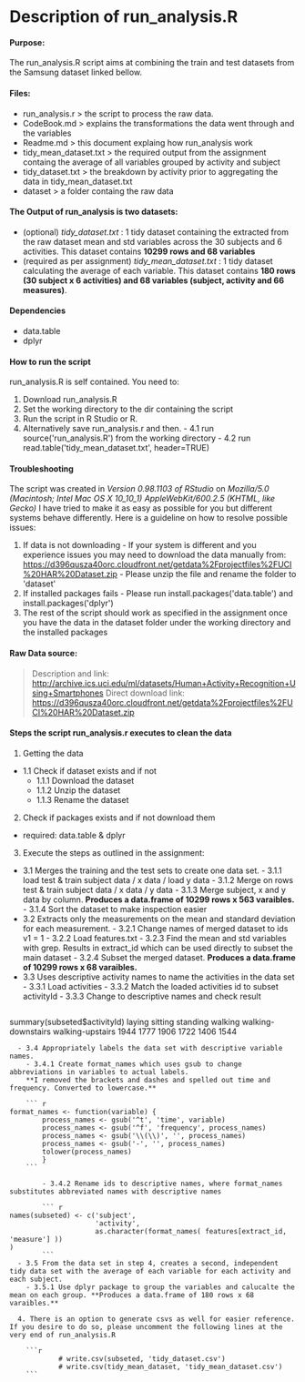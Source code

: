 
# Description of run_analysis.R

#### Purpose:
The run_analysis.R script aims at combining the train and test datasets from the Samsung dataset linked bellow.

#### Files:
- run_analysis.r > the script to process the raw data.
- CodeBook.md > explains the transformations the data went through and the variables
- Readme.md > this document explaing how run_analysis work
- tidy_mean_dataset.txt > the required output from the assignment containg the average of all variables grouped by activity and subject
- tidy_dataset.txt > the breakdown by activity prior to aggregating the data in tidy_mean_dataset.txt
- dataset > a folder containg the raw data

#### The Output of run_analysis is two datasets:
- (optional) *tidy_dataset.txt* : 1 tidy dataset containing the extracted from the raw dataset mean and std variables across the 30 subjects and 6 activities. This dataset contains **10299 rows and 68 variables**  
- (required as per assignment) *tidy_mean_dataset.txt* : 1 tidy dataset calculating the average of each variable. This dataset contains **180 rows (30 subject x 6 activities) and 68 variables (subject, activity and 66 measures)**. 

#### Dependencies
- data.table
- dplyr

#### How to run the script
run_analysis.R is self contained. You need to:
  1. Download run_analysis.R
  2. Set the working directory to the dir containing the script
  3. Run the script in R Studio or R. 
  4. Alternatively save run_analysis.r and then.
    - 4.1 run source('run_analysis.R') from the working directory
    - 4.2 run read.table('tidy_mean_dataset.txt', header=TRUE)  

#### Troubleshooting
The script was created in *Version 0.98.1103 of RStudio* on *Mozilla/5.0 (Macintosh; Intel Mac OS X 10_10_1) AppleWebKit/600.2.5 (KHTML, like Gecko)*
I have tried to make it as easy as possible for you but different systems behave differently. Here is a guideline on how to resolve possible issues:
  1. If data is not downloading
    - If your system is different and you experience issues you may need to download the data manually from: https://d396qusza40orc.cloudfront.net/getdata%2Fprojectfiles%2FUCI%20HAR%20Dataset.zip 
    - Please unzip the file and rename the folder to 'dataset'
  2. If installed packages fails
    - Please run install.packages('data.table') and install.packages('dplyr')
  3. The rest of the script should work as specified in the assignment once you have the data in the dataset folder under the working directory and the installed packages

#### Raw Data source:
> Description and link: 
> http://archive.ics.uci.edu/ml/datasets/Human+Activity+Recognition+Using+Smartphones
> Direct download link: https://d396qusza40orc.cloudfront.net/getdata%2Fprojectfiles%2FUCI%20HAR%20Dataset.zip 


#### Steps the script run_analysis.r executes to clean the data
1. Getting the data
  - 1.1 Check if dataset exists and if not 
    - 1.1.1 Download the dataset
    - 1.1.2 Unzip the dataset
    - 1.1.3 Rename the dataset 
2. Check if packages exists and if not download them
  - required: data.table & dplyr
3. Execute the steps as outlined in the assignment:
  - 3.1 Merges the training and the test sets to create one data set.
        - 3.1.1 load test & train subject data / x data / load y data
        - 3.1.2 Merge on rows test & train subject data / x data / y data
        - 3.1.3 Merge subject, x and y data by column. **Produces a data.frame of 10299 rows x 563 varaibles.**
        - 3.1.4 Sort the dataset to make inspection easier
  - 3.2 Extracts only the measurements on the mean and standard deviation for each measurement.
        - 3.2.1 Change names of merged dataset to ids v1 = 1
        - 3.2.2 Load features.txt
        - 3.2.3 Find the mean and std variables with grep. Results in extract_id which can be used directly to subset the main dataset
        - 3.2.4 Subset the merged dataset. **Produces a data.frame of 10299 rows x 68 varaibles.**
  - 3.3 Uses descriptive activity names to name the activities in the data set
        - 3.3.1 Load activities
        - 3.3.2 Match the loaded activities id to subset activityId
        - 3.3.3 Change to descriptive names and check result
    ``` r
summary(subseted$activityId)
            laying            sitting           standing            walking walking-downstairs   walking-upstairs 
              1944               1777               1906               1722               1406               1544       
```
  - 3.4 Appropriately labels the data set with descriptive variable names. 
    - 3.4.1 Create format_names which uses gsub to change abbreviations in variables to actual labels.
    **I removed the brackets and dashes and spelled out time and frequency. Converted to lowercase.**

    ``` r
format_names <- function(variable) {
        process_names <- gsub('^t', 'time', variable)
        process_names <- gsub('^f', 'frequency', process_names)
        process_names <- gsub('\\(\\)', '', process_names)
        process_names <- gsub('-', '', process_names)        
        tolower(process_names)
        }
    ```
    
        - 3.4.2 Rename ids to descriptive names, where format_names substitutes abbreviated names with descriptive names

        ``` r
names(subseted) <- c('subject', 
                     'activity', 
                     as.character(format_names( features[extract_id, 'measure'] ))
)        
        ```
  - 3.5 From the data set in step 4, creates a second, independent tidy data set with the average of each variable for each activity and each subject. 
    - 3.5.1 Use dplyr package to group the variables and calucalte the mean on each group. **Produces a data.frame of 180 rows x 68 varaibles.**

  4. There is an option to generate csvs as well for easier reference. If you desire to do so, please uncomment the following lines at the very end of run_analysis.R

    ```r
            # write.csv(subseted, 'tidy_dataset.csv')
            # write.csv(tidy_mean_dataset, 'tidy_mean_dataset.csv')
    ```
